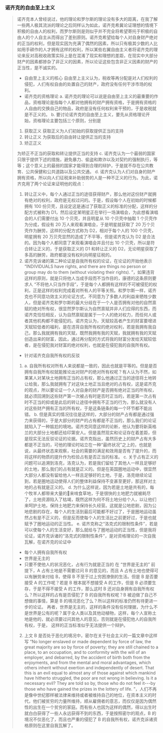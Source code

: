 ### 诺齐克的自由至上主义
> 诺齐克本人曾经说过，他的理论和罗尔斯的理论没有多大的距离，在我了解一些两人极其流派的理论之后同样认为如此，诺齐克希冀论证理想的情境下积极的自由人的权利，而罗尔斯则是则似乎并不完全将希望寄托于积极的自由人的个人自主从而得出了差别原则。诺齐克希望给每个人对自身财产绝对的正当的权利，但是现实因为充满了偶然的因素，所以只有极其少数的人比如用手耕作的人才拥有这样的权利，所以某些右翼自由主义者将诺齐克的理论来反对高税收政策实际上是在混淆了现实和理想的差距，在现实中大部分财产的因素都掺杂了非正义的因素，所以论证这些包含非正义因素的财产的正当性，是不诚实的。
> * 自由至上主义的核心
> 自由至上主义认为，税收等再分配是对人们权利的侵犯，人们有权自由的处置自己的财产，政府没有任何干涉市场的权利。
> * 诺齐克的资格理论
> a. 诺齐克的理论可以说是自由至上主义的最重要的作品，资格理论是指每个人都对他拥有的财产拥有资格，于是拥有资格的人自由的交换自己的物品，政府是没有任何权利来干预的，于是收税就是不正义的。
> b. 要讨论诺齐克的自由至上主义，要先从资格理论开始，资格理论主要包括三个原则，分别是 
> 1. 获取正义
>  获取正义为人们初始的获取提供正当的支持
> 2. 转让正义
> 为获取后的自由转让提供正当的支持
> 3. 矫正正义
> 
> 为矫正不正当的获取和转让提供正当的支持
> c. 诺齐克认为一个最弱的国家只限于提供下述的措施，避免暴力、偷盗和欺诈以及对契约的强制执行，等等；这个意义上的最弱的国家才能得到合理的辩护，于是就不存在公共教育、公共保健和公共道路以及公共交通。
> d. 诺齐克认为人们对自身的财产拥有资格，所以向人们征税来补助弱势的人是一种不正义的行为。为此，诺齐克用了两个论证来证明他的观点：
> 1. 转让正义中，每个人通过正当的途径获得财产，那么他对这份财产就拥有绝对的权利，政府是无权过问的。于是，假设每个人在初始的时候都拥有 100 份贝壳，且设定这是通过了获取正义的标准的分配，这样的分配方式被称为 D1，然后设定某明星正在举行一场演唱会，为此想看演唱会的人们需要付出 10 个贝壳，并且明星从 10 个贝壳中抽取 1 个贝壳作为分成，假设有 20 万人来观看演唱会，于是明星就获取了 20 万个贝壳作为酬劳，这样的分配方式称为 D2，相对于每个人的 100 个贝壳，明星拥有 20 万贝壳显然的造成了不平等，但是诺齐克认为 D2 是合法的。因为每个人都同意了来观看演唱会并且付出 10 个贝壳，所以是符合转让正义的，于是获取正义的 D1 和转让正义的 D2，无论明星获取了多高的酬劳，政府都是没有权利向明星征税的。
> 2. 诺齐克诉诸的第二种论证是自我所有权的论证，在论证的开始他表示 “INDIVIDUALS have rights, and there are things no person or group may do to them (without violating their rights). ”，如果违背这样的原则，就是只将他人当成手段而不当作目的，康德的这条原则要求人 “不将他人只当作手段”，于是每个人都拥有这样的不可被侵犯的权利，正是这样的权利完成着对所有人的平等关照。和罗尔斯一样，诺齐克也不同意功效主义的论证方式，不同意为了多数人的利益来牺牲少数人，但是诺齐克和罗尔斯的最大分歧在于一个人是否拥有对他的自然禀赋的绝对所有权，很显然罗尔斯认为自然禀赋并非人们应得的东西，而诺齐克恰恰相反，认为自然禀赋是属于一个人的绝对权力，而任何人或者其他机构都不能侵犯的。诺齐克认为，天赋较高者产生的财富要增进天赋较低者的福利，是在违背自我所有权的绝对权利，若是我拥有我自己，那么我就拥有我的天赋，既然我拥有我的天赋，我就拥有我的天赋创造出来的财富，因此，通过再分配的方式将我的财富分发给天赋较低者，是在侵犯我对财富的绝对权利，也就是在侵犯我的自我所有权。
> 
> * 针对诺齐克自我所有权的反驳
> 1. a. 自我所有权对所有人来说都是一致的，因此也就是平等的。但是是否拥有自我所有权就能推论出对财产的绝对所有权呢？有人认为不然，如果某人对某块土地拥有正当的占有权，那么他通过正当的途径将土地转让给我，那么我就拥有了对这块土地正当且绝对的占有权，这是诺齐克的观点，所以要论证一个人对自身的财产是否拥有绝对正当的所有权，就必须回溯到这些财产第一次被占有时是否时正当的，若是第一次占有时不正当的抑或是此后的转让途径中拥有不正当的行为，那么就没有人对这些财产拥有正当的所有权，于是这条链条的每一个环节都不能出错。
> b. 但是真实的情况往往是这样的，大部分的财产占有都是通过强力来获得的，于是大部分的财产的占有都是不正当的，那么我们的论证就陷入了一种尴尬的境地。诺齐克同意这样的论断，他认为要将新英格兰的大部分土地都还给印第安人。但是虽然现实和论证存在着差距，但是现实无法反驳论证的论据。诺齐克指出，虽然历史上的财产占有大多都是不正当的，可他的理论时站立在一种“最终状况”之上的，也就是说，从最终状态来观察，社会的需要的满足和效用是否有了提升的，而将这样的物质的提升作为检验占有是否正当的标准。
> c. 关于占有正义的问题可以追溯到洛克，洛克认为，若是我们留给了其他人一样且足够好的土地，那么我们的占有就是正义的。但是在英国圈地运动中，很显然大部分人都没有留给他人一样且足够好的土地，于是，洛克继续论证到，若是圈地运动使得人们的整体利益保持不变甚至更好，那这样对土地的占有就是正义的。
> d. 为什么这样说，因为若是土地是共有的，每个牧羊人都带来大量的🐏来啃食草地，于是很快的土地肥力就被耗尽了，土地资源陷入了枯竭，既然这样为何不将土地分给个人，以让他们来呵护土地，保持土地肥力来保持长久经营。这就是公地悲剧，因为公地悲剧的存在，每个人的生活到最后可能都不好过了，于是圈地运动虽然占有是不正义的，但是反而使每个人的生活比之前更好过，于是也就赋予了圈地运动的正当性。
> e. 诺齐克称之“洛克式的限制性条件”，若是可以使每个人的生活变好，那么就给与了圈地运动的正当性，但是我将论证，诺齐克诉诸的“洛克式的限制性条件”，是对资格理论的一次自我瓦解，在诺齐克的论证中
> * 每个人拥有自我所有权
> * 世界是无主的
> * 只要不使他人的状况恶化，占有行为就是正当的
> 在 “世界是无主的” 前提下，A 占有土地是不需要过问 B 的意见的，而且 A 占有土地也使得可以有酬劳来付给 B，使得 B 不至于过上穷困潦倒的生活。但是 B 是否要接受 A 的工作呢？若是 B 根本就不想接受 A 的工作，但是 B 必须要生存，于是不得不接受 A 的工作，那么这时 B 还对自身拥有自我所有权么？所以这样的占有是否侵犯了 B 的自我所有权呢？B 被迫做了自己不想做的事情，算是 B 的境况恶化了么？所以这样的标准仍然有待更进一步的论证。
> 再者，世界是无主的，这样的条件没有任何理据，为什么不是世界是公有的呢？属于全人类以及其他动植物，这样，每个人宣称土地是他的，就必须要过问其他人的意见，否则就是在侵犯他人的自我所有权，于是， 这样的正当标准似乎无法提供一个辩护。
> 2. 上文 B 是否处于恶化的境况中，密尔在关于社会主义的一篇文章中这样写 “No longer enslaved or made dependent by force of law, the great majority are so by force of poverty; they are still chained to a place, to an occupation, and to conformity with the will of an employer, and debarred, by the accident of birth both from the enjoyments, and from the mental and moral advantages, which others inherit without exertion and independently of desert. That this is an evil equal to almost any of those against which mankind have hitherto struggled, the poor are not wrong in believing. Is it a necessary evil? They are told so by, those who do not feel it---by those who have gained the prizes in the lottery of life. ”，人们不再是像中世纪那样被法律来维持或者被维持自己的地位，在资本主义的时代，他们被贫穷的力量所维持，顺从雇佣者的意志，而仅仅是因为偶然性的出生在一个贫穷的家庭。而有些人也因为这样的偶然，得以出生时就白白获得了一些人永远获得不到的东西，于是按照密尔的观点，B 的境况不仅恶化了，而且也严重的侵犯了 B 的自我所有权，诺齐克诉诸资格原则在这里自我瓦解了。
